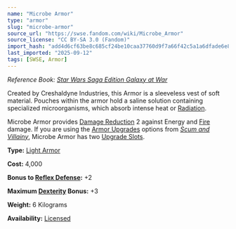 ```yaml
---
name: "Microbe Armor"
type: "armor"
slug: "microbe-armor"
source_url: "https://swse.fandom.com/wiki/Microbe_Armor"
source_license: "CC BY-SA 3.0 (Fandom)"
import_hash: "add4d6cf63be8c685cf24be10caa37760d9f7a66f42c5a1a6dfade6e89b41a81"
last_imported: "2025-09-12"
tags: [SWSE, Armor]
---
```

*Reference Book: [Star Wars Saga Edition Galaxy at War](https://swse.fandom.com/wiki/Star_Wars_Saga_Edition_Galaxy_at_War)*

Created by Creshaldyne Industries, this Armor is a sleeveless vest of soft material. Pouches within the armor hold a saline solution containing specialized microorganisms, which absorb intense heat or [Radiation](https://swse.fandom.com/wiki/Radiation).

Microbe Armor provides [Damage Reduction](https://swse.fandom.com/wiki/Damage_Reduction) 2 against Energy and [Fire](https://swse.fandom.com/wiki/Fire) damage. If you are using the [Armor Upgrades](https://swse.fandom.com/wiki/Armor_Upgrades) options from *[Scum and Villainy](https://swse.fandom.com/wiki/Scum_and_Villainy)*, Microbe Armor has two [Upgrade Slots](https://swse.fandom.com/wiki/Upgrade_Slots).

**Type:** [Light Armor](https://swse.fandom.com/wiki/Light_Armor)

**Cost:** 4,000

**Bonus to [Reflex Defense](https://swse.fandom.com/wiki/Reflex_Defense):** +2

**Maximum [Dexterity](https://swse.fandom.com/wiki/Dexterity) Bonus:** +3

**Weight:** 6 Kilograms

**Availability:** [Licensed](https://swse.fandom.com/wiki/Licensed)